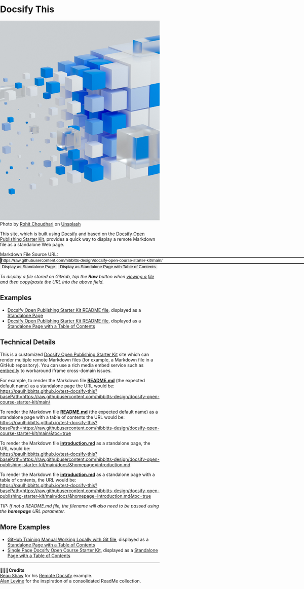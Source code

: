 # Docsify This

![3D cubes](images/rohit-choudhari-puy-FW4fOJc-unsplash.jpg  ':class=banner-image')  
Photo by <a href="https://unsplash.com/@lilrohit?utm_source=unsplash&utm_medium=referral&utm_content=creditCopyText">Rohit Choudhari</a> on <a href="https://unsplash.com/s/photos/network?utm_source=unsplash&utm_medium=referral&utm_content=creditCopyText">Unsplash</a>

This site, which is built using [Docsify](https://docsify.js.org) and based on the [Docsify Open Publishing Starter Kit](https://github.com/hibbitts-design/docsify-open-publishing-starter-kit), provides a quick way to display a remote Markdown file as a standalone Web page.

Markdown File Source URL:</br>
<input class="myfield" type="URL" autofocus="autofocus" onfocus="this.select()" id="text" size="200px" value="https://raw.githubusercontent.com/hibbitts-design/docsify-open-course-starter-kit/main/" /></br>
<input class="button" style="border:none;" type="button" id="btn" value="Display as Standalone Page" onclick="openURLs(document.getElementById('text').value,false)"/> <input class="button" style="border:none;" type="button" id="btn" value="Display as Standalone Page with Table of Contents" onclick="openURLs(document.getElementById('text').value,true)"/></br>

_To display a file stored on GitHub, tap the **Raw** button when [viewing a file](https://docs.github.com/en/repositories/working-with-files/using-files/viewing-a-file) and then copy/paste the URL into the above field._

## Examples

* [Docsify Open Publishing Starter Kit README file](https://github.com/hibbitts-design/docsify-open-course-starter-kit/blob/main/README.md), displayed as a [Standalone Page](https://paulhibbitts.github.io/test-docsify-this?basePath=https://raw.githubusercontent.com/hibbitts-design/docsify-open-course-starter-kit/main/)
* [Docsify Open Publishing Starter Kit README file](https://github.com/hibbitts-design/docsify-open-course-starter-kit/blob/main/README.md), displayed as a [Standalone Page with a Table of Contents](https://paulhibbitts.github.io/test-docsify-this?basePath=https://raw.githubusercontent.com/hibbitts-design/docsify-open-course-starter-kit/main/&toc=true)

## Technical Details

This is a customized [Docsify Open Publishing Starter Kit](https://github.com/hibbitts-design/docsify-open-publishing-starter-kit) site which can render multiple remote Markdown files (for example, a Markdown file in a GitHub repository). You can use a rich media embed service such as [embed.ly](https://embed.ly/) to workaround iframe cross-domain issues.  

For example, to render the Markdown file **[README.md](https://github.com/hibbitts-design/docsify-open-course-starter-kit/blob/main/README.md)** (the expected default name) as a standalone page the URL would be:  
https://paulhibbitts.github.io/test-docsify-this?basePath=https://raw.githubusercontent.com/hibbitts-design/docsify-open-course-starter-kit/main/

To render the Markdown file **[README.md](https://github.com/hibbitts-design/docsify-open-course-starter-kit/blob/main/README.md)** (the expected default name) as a standalone page with a table of contents the URL would be:  
https://paulhibbitts.github.io/test-docsify-this?basePath=https://raw.githubusercontent.com/hibbitts-design/docsify-open-course-starter-kit/main/&toc=true

To render the Markdown file **[introduction.md](https://github.com/hibbitts-design/docsify-open-publishing-starter-kit/blob/main/docs/introduction.md)** as a standalone page, the URL would be:  
https://paulhibbitts.github.io/test-docsify-this?basePath=https://raw.githubusercontent.com/hibbitts-design/docsify-open-publishing-starter-kit/main/docs/&homepage=introduction.md

To render the Markdown file **[introduction.md](https://github.com/hibbitts-design/docsify-open-publishing-starter-kit/blob/main/docs/introduction.md)** as a standalone page with a table of contents, the URL would be:  
https://paulhibbitts.github.io/test-docsify-this?basePath=https://raw.githubusercontent.com/hibbitts-design/docsify-open-publishing-starter-kit/main/docs/&homepage=introduction.md&toc=true

_TIP: If not a README.md file, the filename will also need to be passed using the **homepage** URL parameter._

## More Examples

* [GitHub Training Manual Working Locally with Git file](https://github.com/githubtraining/training-manual/blob/main/docs/06_working_locally.md), displayed as a [Standalone Page with a Table of Contents](https://paulhibbitts.github.io/test-docsify-this?basePath=https://raw.githubusercontent.com/githubtraining/training-manual/main/docs&homepage=06_working_locally.md&toc=true#/)
* [Single Page Docsify Open Course Starter Kit](https://github.com/paulhibbitts/cpt-363-user-interface-design/blob/main/README.md), displayed as a [Standalone Page with a Table of Contents](https://paulhibbitts.github.io/test-docsify-this?basePath=https://raw.githubusercontent.com/paulhibbitts/cpt-363-user-interface-design/main/&toc=true#/)

---

**🙇🏻‍♂️Credits**  
[Beau Shaw](https://github.com/DaddyWarbucks) for his [Remote Docsify](https://github.com/DaddyWarbucks/remote-docsify) example.  
[Alan Levine](https://github.com/cogdog) for the inspiration of a consolidated ReadMe collection.
